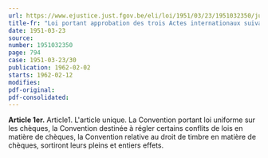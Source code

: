 ```yaml
---
url: https://www.ejustice.just.fgov.be/eli/loi/1951/03/23/1951032350/justel
title-fr: "Loi portant approbation des trois Actes internationaux suivants: 1. Convention internationale portant Loi uniforme sur les Chèques, Annexes et Protocole, signés à Genève, le 19 mars 1931; 2. Convention internationale destinée à règler certains conflits de lois en matière de Chèques et Protocole y relatif, signés à Genève, le 19 mars 1931; 3. Convention internationale relative au droit de timbre en matière de Chèques et Protocole y relatif, signés à Genève,le 19 mars 1931."
date: 1951-03-23
source:
number: 1951032350
page: 794
case: 1951-03-23/30
publication: 1962-02-02
starts: 1962-02-12
modifies:
pdf-original:
pdf-consolidated:
---
```


**Article 1er.** Article1. L'article unique. La Convention portant loi uniforme sur les chèques, la Convention destinée à régler certains conflits de lois en matière de chèques, la Convention relative au droit de timbre en matière de chèques, sortiront leurs pleins et entiers effets.
